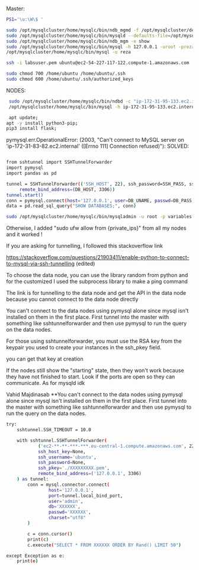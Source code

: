 Master: 

```bash
PS1='\u:\W\$ '
```

```bash
sudo /opt/mysqlcluster/home/mysqlc/bin/ndb_mgmd -f /opt/mysqlcluster/deploy/conf/config.ini --initial --configdir=/opt/mysqlcluster/deploy/conf/
sudo /opt/mysqlcluster/home/mysqlc/bin/mysqld --defaults-file=/opt/mysqlcluster/deploy/conf/my.cnf --user=root &
sudo /opt/mysqlcluster/home/mysqlc/bin/ndb_mgm -e show
sudo /opt/mysqlcluster/home/mysqlc/bin/mysql -h 127.0.0.1 -uroot -preza1234 
/opt/mysqlcluster/home/mysqlc/bin/mysql -u reza

ssh -i labsuser.pem ubuntu@ec2-54-227-117-122.compute-1.amazonaws.com

sudo chmod 700 /home/ubuntu /home/ubuntu/.ssh
sudo chmod 600 /home/ubuntu/.ssh/authorized_keys

```
 
 NODE‌S:‌
 
```bash
 sudo /opt/mysqlcluster/home/mysqlc/bin/ndbd -c "ip-172-31-95-133.ec2.internal"
 /opt/mysqlcluster/home/mysqlc/bin/mysql -h ip-172-31-95-133.ec2.internal -u reza -preza1234
```

```bash
 apt update;
apt -y install python3-pip;
pip3 install flask;
```


pymysql.err.OperationalError: (2003, "Can't connect to MySQL server on 'ip-172-31-83-82.ec2.internal' ([Errno 111] Connection refused)"):
SOLVED: 

```bash

from sshtunnel import SSHTunnelForwarder
import pymysql
import pandas as pd

tunnel = SSHTunnelForwarder(('SSH_HOST', 22), ssh_password=SSH_PASS, ssh_username=SSH_UNAME,
     remote_bind_address=(DB_HOST, 3306)) 
tunnel.start()
conn = pymysql.connect(host='127.0.0.1', user=DB_UNAME, passwd=DB_PASS, port=tunnel.local_bind_port)
data = pd.read_sql_query("SHOW DATABASES;", conn)

```

```bash
sudo /opt/mysqlcluster/home/mysqlc/bin/mysqladmin -u root -p variables | grep port
 ```
Otherwise, I added "sudo ufw allow from {private_ips}" from all my nodes and it worked !

If you are asking for tunnelling, I followed this stackoverflow link 

https://stackoverflow.com/questions/21903411/enable-python-to-connect-to-mysql-via-ssh-tunnelling (edited) 


To choose the data node, you can use the library random from python and for the customized I used the subprocess library to make a ping command

The link is for tunnelling to the data node and get the API in the data node because you cannot connect to the data node directly

You can't connect to the data nodes using pymysql alone since mysql isn't installed on them in the first place. First tunnel into the master with something like sshtunnelforwarder and then use pymysql to run the query on the data nodes.



For those using sshtunnelforwarder, you must use the RSA key from the keypair you used to create your instances in the ssh_pkey field.

you can get that key at creation


If the nodes still show the "starting" state, then they won't work because they have not finished to start. Look if the ports are open so they can communicate. As for mysqld idk


Vahid Majdinasab
**You can't connect to the data nodes using pymysql alone since mysql isn't installed on them in the first place. First tunnel into the master with something like sshtunnelforwarder and then use pymysql to run the query on the data nodes.


```bash
try:
    sshtunnel.SSH_TIMEOUT = 10.0

    with sshtunnel.SSHTunnelForwarder(
            ('ec2-**-**-***-***.eu-central-1.compute.amazonaws.com', 22),
            ssh_host_key=None,
            ssh_username='ubuntu',
            ssh_password=None,
            ssh_pkey='./XXXXXXXXX.pem',
            remote_bind_address=('127.0.0.1', 3306)
    ) as tunnel:
        conn = mysql.connector.connect(
                host='127.0.0.1',
                port=tunnel.local_bind_port,
                user='admin',
                db='XXXXXX',
                passwd='XXXXXX',
                charset="utf8"
        )

        c = conn.cursor()
        print(c)
        c.execute("SELECT * FROM XXXXXX ORDER BY Rand() LIMIT 50")

except Exception as e:
    print(e)

```



